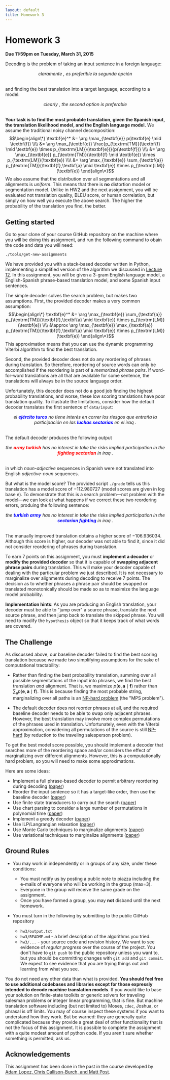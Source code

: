 ```yaml
---
layout: default
title: Homework 3
---
```

# Homework 3

**Due 11:59pm on Tuesday, March 31, 2015**

Decoding is the problem of taking an input sentence in a foreign language:

<center><i>claramente , es preferible la segunda opción</i></center>
<br />

and finding the best translation into a target language, according to a model:

<center><i>clearly , the second option is preferable</i></center>
<br />

**Your task is to find the most probable translation, given the Spanish input, the translation likelihood model, and the English language model.** We assume the traditional noisy channel decomposition:
$$\begin{align\*}
\textbf{e}^* &= \arg \max_{\textbf{e}} p(\textbf{e} \mid \textbf{f}) \\\\
 &= \arg \max_{\textbf{e}} \frac{p_{\textrm{TM}}(\textbf{f} \mid \textbf{e}) \times p_{\textrm{LM}}(\textbf{e})}{p(\textbf{f})} \\\\
 &= \arg \max_{\textbf{e}} p_{\textrm{TM}}(\textbf{f} \mid \textbf{e}) \times p_{\textrm{LM}}(\textbf{e}) \\\\
 &= \arg \max_{\textbf{e}} \sum_{\textbf{a}} p_{\textrm{TM}}(\textbf{f},\textbf{a} \mid \textbf{e}) \times p_{\textrm{LM}}(\textbf{e}) \end{align\*}$$
We also assume that the distribution over all segmentations and all alignments is *uniform*. This means that there is **no** distortion model or segmentation model. Unlike in HW2 and the next assignment, you will be evaluated not translation quality, BLEU score, or human correlation, but simply on how well you execute the above search. The higher the probability of the translation you find, the better.

## Getting started

Go to your clone of your course GitHub repository on the machine where you will be doing this assignment, and run the following command to obain the code and data you will need:

    ./tools/get-new-assignments

We have provided you with a stack-based decoder written in Python, implementing a simplified version of the algorithm we discussed in [Lecture 12](slides/08.pbmt2.pdf). 
In this assignment, you will be given a 3-gram English language model, a English-Spanish phrase-based translation model, and some Spanish input sentences.

The simple decoder solves the search problem, but makes two assumptions. First, the provided decoder makes a very common assumption:
$$\begin{align\*}
\textbf{e}^* &= \arg \max_{\textbf{e}} \sum_{\textbf{a}} p_{\textrm{TM}}(\textbf{f},\textbf{a} \mid \textbf{e}) \times p_{\textrm{LM}}(\textbf{e}) \\\\
 &\approx \arg \max_{\textbf{e}} \max_{\textbf{a}} p_{\textrm{TM}}(\textbf{f},\textbf{a} \mid \textbf{e}) \times p_{\textrm{LM}}(\textbf{e}) \end{align\*}$$
This approximation means that you can use the dynamic programming Viterbi algorithm to find the best translation.

Second, the provided decoder does not do any reordering of phrases during translation. So therefore, reordering of source words can only be accomplished if the reordering is part of a *memorized phrase pairs*. If word-for-word translations are all that are available for some sentence, the translations will always be in the source language order.

Unfortunately, this decoder does not do a good job finding the highest probability translations, and worse, these low scoring translations have poor translation quality. To illustrate the limitations, consider how the default decoder translates the first sentence of `data/input`:

<center><i>el <font color="blue"><b>ejército turco</b></font> no tiene interés en correr los riesgos que entraña la participación en las <font color="blue"><b>luchas sectarias</b></font> en el iraq .</i></center>
<br />

The default decoder produces the following output

<center><i>the <font color="red"><b>army turkish</b></font> has no interest in take the risks implied participation in the <font color="red"><b>fighting sectarian</b></font> in iraq .</i></center>
<br />

in which *noun-adjective* sequences in Spanish were not translated into English *adjective-noun* sequences.

But what is the model score? The provided script `./grade` tells us this translation has a model score of $-112.980727$ (model scores are given in log base $e$). To demonstrate that this is a search problem—not problem with the model—we can look at what happens if we correct these two reordering errors, produing the following sentence:

<center><i>the <font color="blue"><b>turkish army</b></font> has no interest in take the risks implied participation in the <font color="blue"><b>sectarian fighting</b></font> in iraq .</i></center>
<br />

The manually improved translation obtains a higher score of $-106.936034$. Although this score is higher, our decoder was not able to find it, since it did not consider reordering of phrases during translation.

To earn 7 points on this assignment, you must **implement a decoder** or **modify the provided decoder** so that it is capable of **swapping adjacent phrase pairs** during translation. This will make your decoder capable of dealing with the particular problem we just described. It is not necessary to marginalize over alignments during decoding to receive 7 points. The decision as to whether phrases a phrase pair should be swapped or translated monotonically should be made so as to maximize the language model probability.

**Implementation hints**: As you are producing an English translation, your decoder must be able to "jump over" a source phrase, translate the next source phrase, and then jump back to translate the skipped phrase. You will need to modify the `hypothesis` object so that it keeps track of what words are covered.

## The Challenge

As discussed above, our baseline decoder failed to find the best scoring translation because we made two simplifying assumptions for the sake of computational tractability:

 * Rather than finding the best probability translation, summing over all possible segmentations of the input into phrases, we find the best translation *and* alignment. That is, we maximize $p(\textbf{e},\textbf{a} \mid \textbf{f})$ rather than $\sum_{\textbf{a}} p(\textbf{e},\textbf{a} \mid \textbf{f})$. This is because finding the most probable string, marginalizing over all paths is an [NP-hard problem](http://acl.ldc.upenn.edu/C/C96/C96-2215.pdf) (the "MPS problem").

 * The default decoder does not reorder phrases at all, and the required baseline decoder needs to be able to swap only adjacent phrases. However, the best translation may involve more complex permutations of the phrases used in translation. Unfortunately, even with the Viterbi approximation, considering all permutations of the source is still [NP-hard](http://www.aclweb.org/anthology-new/P/P09/P09-1038.pdf) (by reduction to the traveling salesperson problem).

To get the best model score possible, you should implement a decoder that searches more of the reordering space and/or considers the effect of marginalizing over different alignments. However, this is a computationally hard problem, so you will need to make some approximations.

Here are some ideas:

 * Implement a full phrase-based decoder to permit arbitrary reordering during decoding ([paper](http://acl.ldc.upenn.edu/N/N03/N03-1017.pdf))
 * Reorder the input sentence so it has a target-like order, then use the baseline decoder ([paper](http://acl.ldc.upenn.edu/P/P05/P05-1066.pdf))
 * Use finite state transducers to carry out the search ([paper](http://mi.eng.cam.ac.uk/~wjb31/ppubs/ttmjnle.pdf))
 * Use chart parsing to consider a large number of permutations in polynomial time ([paper](http://acl.ldc.upenn.edu/C/C04/C04-1030.pdf))
 * Implement a greedy decoder ([paper](http://www.iro.umontreal.ca/~felipe/bib2webV0.81/cv/papers/paper-tmi-2007.pdf]))
 * Use ILP/Langrangian relaxation ([paper](http://aclweb.org/anthology-new/D/D11/D11-1003.pdf))
 * Use Monte Carlo techniques to marginalize alignments ([paper](http://www.springerlink.com/content/d55r04j3850h8473/))
 * Use variational techniques to marginalize alignments ([paper](http://www.cs.jhu.edu/~zfli/pubs/variational_decoding_zhifei_acl09.pdf))

## Ground Rules

 * You may work in independently or in groups of any size, under these conditions:
    * You must notify us by posting a public note to piazza including the e-mails of everyone who will be working in the group (max=3).
    * Everyone in the group will receive the same grade on the assignment.
    * Once you have formed a group, you may **not** disband until the next homework.

 * You must turn in the following by submitting to the public GitHub repository
    * `hw3/output.txt`
    * `hw3/README.md` - a brief description of the algorithms you tried.
    * `hw3/...` - your source code and revision history. We want to see evidence of *regular progress* over the course of the project. You don't have to `git push` to the public repository unless you want to, but you should be committing changes with `git add` and `git commit`. We expect to see evidence that you are trying things out and learning from what you see.

You do not need any other data than what is provided. **You should feel free to use additional codebases and libraries except for those expressly intended to decode machine translation models**. If you would like to base your solution on finite-state toolkits or generic solvers for traveling salesman problems or integer linear programming, that is fine. But machine translation software including (but not limited to) Moses, `cdec`, Joshua, or phrasal is off limits. You may of course inspect these systems if you want to understand how they work. But be warned: they are generally quite complicated because they provide a great deal of other functionality that is not the focus of this assignment. It is possible to complete the assignment with a quite modest amount of python code. If you aren't sure whether something is permitted, ask us.

## Acknowledgements

This assignment has been done in the past in the course developed by [Adam Lopez, Chris Callison-Burch, and Matt Post](http://mt-class.org/hw2.html).
